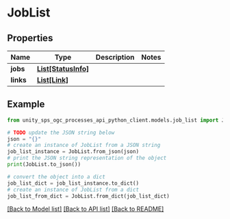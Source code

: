 # JobList


## Properties

Name | Type | Description | Notes
------------ | ------------- | ------------- | -------------
**jobs** | [**List[StatusInfo]**](StatusInfo.md) |  | 
**links** | [**List[Link]**](Link.md) |  | 

## Example

```python
from unity_sps_ogc_processes_api_python_client.models.job_list import JobList

# TODO update the JSON string below
json = "{}"
# create an instance of JobList from a JSON string
job_list_instance = JobList.from_json(json)
# print the JSON string representation of the object
print(JobList.to_json())

# convert the object into a dict
job_list_dict = job_list_instance.to_dict()
# create an instance of JobList from a dict
job_list_from_dict = JobList.from_dict(job_list_dict)
```
[[Back to Model list]](../README.md#documentation-for-models) [[Back to API list]](../README.md#documentation-for-api-endpoints) [[Back to README]](../README.md)



